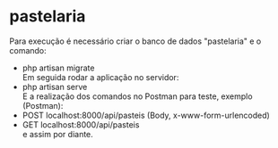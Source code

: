 # pastelaria

Para execução é necessário criar o banco de dados "pastelaria" e o comando:
- php artisan migrate <br>
Em seguida rodar a aplicação no servidor:
- php artisan serve <br>
E a realização dos comandos no Postman para teste, exemplo (Postman):
- POST localhost:8000/api/pasteis (Body, x-www-form-urlencoded)
- GET localhost:8000/api/pasteis <br>
e assim por diante.
